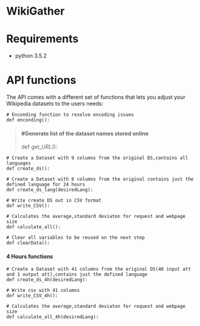 # WikiGather

# Requirements
- python 3.5.2

# API functions

The API comes with a different set of functions that lets you adjust your Wikipedia datasets to the users needs:

```
# Enconding function to resolve encoding issues
def enconding():
```


>#### #Generate list of the dataset names stored online
>def get_URL():


```
# Create a Dataset with 9 columns from the original DS,contains all languages 
def create_ds():
```

```
# Create a Dataset with 8 columns from the original contains just the defined language for 24 hours	
def create_ds_lang(desiredLang):
```


```
# Write create DS out in CSV format		
def write_CSV():
```

```
# Calculates the average,standard deviaton for request and webpage size
def calculate_all():
```

```
# Clear all variables to be reused on the next step
def clearData():
```


#### 4 Hours functions

```
# Create a Dataset with 41 columns from the original DS(40 input att and 1 output att),contains just the defined language	
def create_ds_4h(desiredLang):
```

```
# Write csv with 41 columns
def write_CSV_4h():
```

```
# Calculates the average,standard deviaton for request and webpage size
def calculate_all_4h(desiredLang):
```
